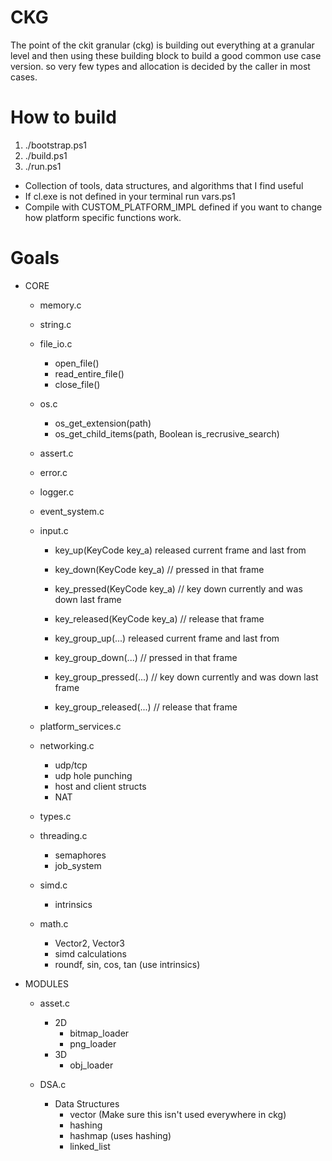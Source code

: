 # CKG
The point of the ckit granular (ckg) is building out everything at a granular level  and then using these building block to build a good common use case version. so very few types and allocation is decided by the caller in most cases.

# How to build
1. ./bootstrap.ps1
2. ./build.ps1
2. ./run.ps1

- Collection of tools, data structures, and algorithms that I find useful
- If cl.exe is not defined in your terminal run vars.ps1
- Compile with CUSTOM_PLATFORM_IMPL defined if you want to change how platform specific functions work.

# Goals

- CORE
    - memory.c
    - string.c
    - file_io.c
        - open_file()
        - read_entire_file()
        - close_file()

    - os.c
        - os_get_extension(path)
        - os_get_child_items(path, Boolean is_recrusive_search)

    - assert.c
    - error.c
    - logger.c
    - event_system.c
    - input.c
        - key_up(KeyCode key_a) released current frame and last from
        - key_down(KeyCode key_a) // pressed in that frame 
        - key_pressed(KeyCode key_a) // key down currently and was down last frame
        - key_released(KeyCode key_a) // release that frame

        - key_group_up(...) released current frame and last from
        - key_group_down(...) // pressed in that frame 
        - key_group_pressed(...) // key down currently and was down last frame
        - key_group_released(...) // release that frame
    - platform_services.c
    - networking.c
        - udp/tcp
        - udp hole punching
        - host and client structs 
        - NAT

    - types.c

    - threading.c
        - semaphores
        - job_system
    - simd.c
        - intrinsics
    - math.c
        - Vector2, Vector3
        - simd calculations
        - roundf, sin, cos, tan (use intrinsics)

- MODULES
    - asset.c
        - 2D
            - bitmap_loader
            - png_loader
        - 3D
            - obj_loader

    - DSA.c
        - Data Structures
            - vector (Make sure this isn't used everywhere in ckg)
            - hashing
            - hashmap (uses hashing)
            - linked_list